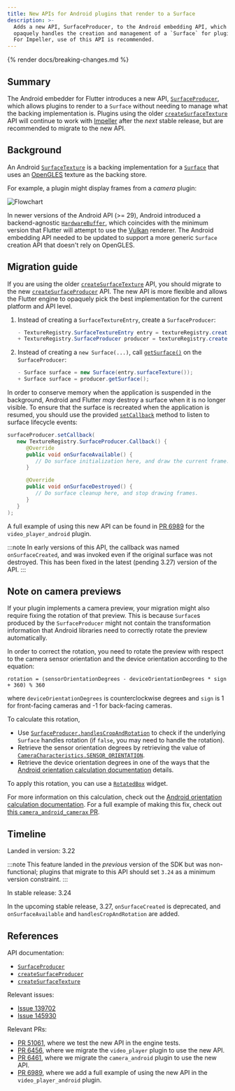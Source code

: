 ```yaml
---
title: New APIs for Android plugins that render to a Surface
description: >-
  Adds a new API, SurfaceProducer, to the Android embedding API, which
  opaquely handles the creation and management of a `Surface` for plugins.
  For Impeller, use of this API is recommended.
---
```


{% render docs/breaking-changes.md %}

## Summary

The Android embedder for Flutter introduces a new API, [`SurfaceProducer`][],
which allows plugins to render to a `Surface` without needing to manage what
the backing implementation is. Plugins using the older
[`createSurfaceTexture`][] API will continue to work with [Impeller][] after the
_next_ stable release, but are recommended to migrate to the new API.

## Background

An Android [`SurfaceTexture`][] is a backing implementation for a [`Surface`][]
that uses an [OpenGLES][] texture as the backing store.

For example, a plugin might display frames from a _camera_ plugin:

![Flowchart](https://camo.githubusercontent.com/cdb52c5d371b4f1d5573b650a0eddb0871e5e8be1012d290e008f41bc71b2580/68747470733a2f2f736f757263652e616e64726f69642e636f6d2f7374617469632f646f63732f636f72652f67726170686963732f696d616765732f636f6e74696e756f75735f636170747572655f61637469766974792e706e67)

In newer versions of the Android API (>= 29), Android introduced a
backend-agnostic [`HardwareBuffer`][], which coincides with the minimum version
that Flutter will attempt to use the [Vulkan][] renderer. The Android embedding
API needed to be updated to support a more generic `Surface` creation API that
doesn't rely on OpenGLES.

## Migration guide

If you are using the older [`createSurfaceTexture`][] API, you should migrate to
the new [`createSurfaceProducer`][] API. The new API is more flexible and allows
the Flutter engine to opaquely pick the best implementation for the current
platform and API level.

1. Instead of creating a `SurfaceTextureEntry`, create a `SurfaceProducer`:

   ```java diff
   - TextureRegistry.SurfaceTextureEntry entry = textureRegistry.createSurfaceTexture();
   + TextureRegistry.SurfaceProducer producer = textureRegistry.createSurfaceProducer();
   ```

1. Instead of creating a `new Surface(...)`, call [`getSurface()`][] on the
   `SurfaceProducer`:

   ```java diff
   - Surface surface = new Surface(entry.surfaceTexture());
   + Surface surface = producer.getSurface();
   ```

In order to conserve memory when the application is suspended in the background,
Android and Flutter _may_ destroy a surface when it is no longer visible. To
ensure that the surface is recreated when the application is resumed, you should
use the provided [`setCallback`][] method to listen to surface lifecycle events:

```java
surfaceProducer.setCallback(
   new TextureRegistry.SurfaceProducer.Callback() {
      @Override
      public void onSurfaceAvailable() {
         // Do surface initialization here, and draw the current frame.
      }

      @Override
      public void onSurfaceDestroyed() {
         // Do surface cleanup here, and stop drawing frames.
      }
   }
);
```

A full example of using this new API can be found in [PR 6989][] for the
`video_player_android` plugin.

:::note
In early versions of this API, the callback was named `onSurfaceCreated`, and
was invoked even if the original surface was not destroyed. This has been fixed
in the latest (pending 3.27) version of the API.
:::

## Note on camera previews

If your plugin implements a camera preview, your migration might also require
fixing the rotation of that preview. This is because `Surface`s produced by the
`SurfaceProducer` might not contain the transformation information that Android
libraries need to correctly rotate the preview automatically.

In order to correct the rotation, you need to rotate the preview with
respect to the camera sensor orientation and the device orientation according
to the equation:

```plaintext
rotation = (sensorOrientationDegrees - deviceOrientationDegrees * sign + 360) % 360
```

where `deviceOrientationDegrees` is counterclockwise degrees and `sign` is 1 for
front-facing cameras and -1 for back-facing cameras.

To calculate this rotation,

- Use [`SurfaceProducer.handlesCropAndRotation`][] to check if the underlying
  `Surface` handles rotation (if `false`, you may need to handle the rotation).
- Retrieve the sensor orientation degrees by retrieving the value of
  [`CameraCharacteristics.SENSOR_ORIENTATION`][].
- Retrieve the device orientation degrees in one of the ways that the
  [Android orientation calculation documentation][] details.

To apply this rotation, you can use a [`RotatedBox`][] widget.

For more information on this calculation, check out the
[Android orientation calculation documentation][]. For a full example of making
this fix, check out [this `camera_android_camerax` PR][].

## Timeline

Landed in version: 3.22

:::note
This feature landed in the _previous_ version of the SDK but was non-functional;
plugins that migrate to this API should set `3.24` as a minimum version constraint.
:::

In stable release: 3.24

In the upcoming stable release, 3.27, `onSurfaceCreated` is deprecated, and
`onSurfaceAvailable` and `handlesCropAndRotation` are added.

## References

API documentation:

- [`SurfaceProducer`][]
- [`createSurfaceProducer`][]
- [`createSurfaceTexture`][]

Relevant issues:

- [Issue 139702][]
- [Issue 145930][]

Relevant PRs:

- [PR 51061][], where we test the new API in the engine tests.
- [PR 6456][], where we migrate the `video_player` plugin to use the new API.
- [PR 6461][], where we migrate the `camera_android` plugin to use the new API.
- [PR 6989][], where we add a full example of using the new API in the `video_player_android` plugin.

[Impeller]: /perf/impeller
[OpenGLES]: https://www.khronos.org/opengles/
[Vulkan]: https://source.android.com/docs/core/graphics/arch-vulkan
[`HardwareBuffer`]: https://developer.android.com/reference/android/hardware/HardwareBuffer
[`Surface`]: https://developer.android.com/reference/android/view/Surface
[`SurfaceProducer`]: {{site.api}}/javadoc/io/flutter/view/TextureRegistry.SurfaceProducer.html
[`SurfaceProducer.handlesCropAndRotation`]: {{site.api}}/javadoc/io/flutter/view/TextureRegistry.SurfaceProducer.html#handlesCropAndRotation()
[`SurfaceTexture`]: https://source.android.com/docs/core/graphics/arch-st
[`createSurfaceProducer`]: {{site.api}}/javadoc/io/flutter/view/TextureRegistry.html#createSurfaceProducer()
[`createSurfaceTexture`]: {{site.api}}/javadoc/io/flutter/view/TextureRegistry.html#createSurfaceTexture()
[`getSurface()`]: {{site.api}}/javadoc/io/flutter/view/TextureRegistry.SurfaceProducer.html#getSurface()
[`setCallback`]: {{site.api}}/javadoc/io/flutter/view/TextureRegistry.SurfaceProducer.html#setCallback(io.flutter.view.TextureRegistry.SurfaceProducer.Callback)
[`CameraCharacteristics.SENSOR_ORIENTATION`]: {{site.android-dev}}/reference/android/hardware/camera2/CameraCharacteristics#SENSOR_ORIENTATION
[`RotatedBox`]: {{site.api}}/flutter/widgets/RotatedBox-class.html
[Android orientation calculation documentation]: {{site.android-dev}}/media/camera/camera2/camera-preview#orientation_calculation
[this `camera_android_camerax` PR]: {{site.repo.packages}}/pull/7044
[Issue 139702]: {{site.repo.flutter}}/issues/139702
[Issue 145930]: {{site.repo.flutter}}/issues/145930
[PR 51061]: {{site.repo.engine}}/pull/51061
[PR 6456]: {{site.repo.packages}}/pull/6456
[PR 6461]: {{site.repo.packages}}/pull/6461
[PR 6989]: {{site.repo.packages}}/pull/6989
